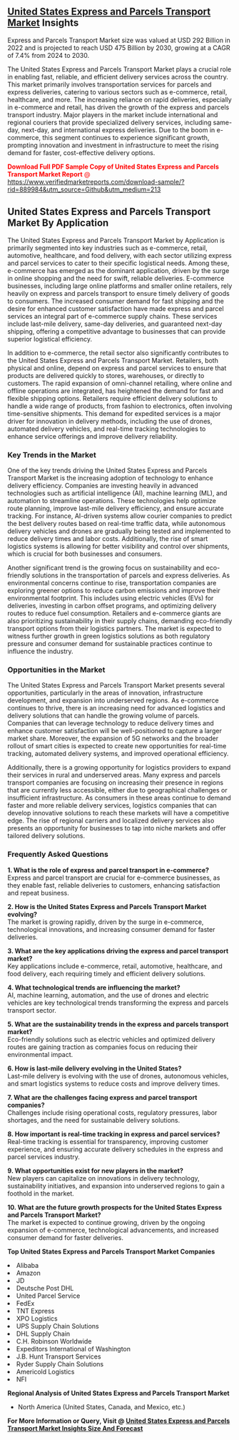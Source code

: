 <h2><a href="https://www.verifiedmarketreports.com/download-sample/?rid=889984&amp;utm_source=Github&amp;utm_medium=213" target="_blank">United States Express and Parcels Transport Market</a> Insights</h2><p>Express and Parcels Transport Market size was valued at USD 292 Billion in 2022 and is projected to reach USD 475 Billion by 2030, growing at a CAGR of 7.4% from 2024 to 2030.</p><p><p>The United States Express and Parcels Transport Market plays a crucial role in enabling fast, reliable, and efficient delivery services across the country. This market primarily involves transportation services for parcels and express deliveries, catering to various sectors such as e-commerce, retail, healthcare, and more. The increasing reliance on rapid deliveries, especially in e-commerce and retail, has driven the growth of the express and parcels transport industry. Major players in the market include international and regional couriers that provide specialized delivery services, including same-day, next-day, and international express deliveries. Due to the boom in e-commerce, this segment continues to experience significant growth, prompting innovation and investment in infrastructure to meet the rising demand for faster, cost-effective delivery options.<p><span class=""><span style="color: #ff0000;"><strong>Download Full PDF Sample Copy of United States Express and Parcels Transport Market Report</strong> @ </span><a href="https://www.verifiedmarketreports.com/download-sample/?rid=889984&amp;utm_source=Github&amp;utm_medium=213" target="_blank">https://www.verifiedmarketreports.com/download-sample/?rid=889984&amp;utm_source=Github&amp;utm_medium=213</a></span></p></p><h2>United States Express and Parcels Transport Market By Application</h2><p>The United States Express and Parcels Transport Market by Application is primarily segmented into key industries such as e-commerce, retail, automotive, healthcare, and food delivery, with each sector utilizing express and parcel services to cater to their specific logistical needs. Among these, e-commerce has emerged as the dominant application, driven by the surge in online shopping and the need for swift, reliable deliveries. E-commerce businesses, including large online platforms and smaller online retailers, rely heavily on express and parcels transport to ensure timely delivery of goods to consumers. The increased consumer demand for fast shipping and the desire for enhanced customer satisfaction have made express and parcel services an integral part of e-commerce supply chains. These services include last-mile delivery, same-day deliveries, and guaranteed next-day shipping, offering a competitive advantage to businesses that can provide superior logistical efficiency.<p>In addition to e-commerce, the retail sector also significantly contributes to the United States Express and Parcels Transport Market. Retailers, both physical and online, depend on express and parcel services to ensure that products are delivered quickly to stores, warehouses, or directly to customers. The rapid expansion of omni-channel retailing, where online and offline operations are integrated, has heightened the demand for fast and flexible shipping options. Retailers require efficient delivery solutions to handle a wide range of products, from fashion to electronics, often involving time-sensitive shipments. This demand for expedited services is a major driver for innovation in delivery methods, including the use of drones, automated delivery vehicles, and real-time tracking technologies to enhance service offerings and improve delivery reliability.</p><h3>Key Trends in the Market</h3><p>One of the key trends driving the United States Express and Parcels Transport Market is the increasing adoption of technology to enhance delivery efficiency. Companies are investing heavily in advanced technologies such as artificial intelligence (AI), machine learning (ML), and automation to streamline operations. These technologies help optimize route planning, improve last-mile delivery efficiency, and ensure accurate tracking. For instance, AI-driven systems allow courier companies to predict the best delivery routes based on real-time traffic data, while autonomous delivery vehicles and drones are gradually being tested and implemented to reduce delivery times and labor costs. Additionally, the rise of smart logistics systems is allowing for better visibility and control over shipments, which is crucial for both businesses and consumers.<p>Another significant trend is the growing focus on sustainability and eco-friendly solutions in the transportation of parcels and express deliveries. As environmental concerns continue to rise, transportation companies are exploring greener options to reduce carbon emissions and improve their environmental footprint. This includes using electric vehicles (EVs) for deliveries, investing in carbon offset programs, and optimizing delivery routes to reduce fuel consumption. Retailers and e-commerce giants are also prioritizing sustainability in their supply chains, demanding eco-friendly transport options from their logistics partners. The market is expected to witness further growth in green logistics solutions as both regulatory pressure and consumer demand for sustainable practices continue to influence the industry.</p><h3>Opportunities in the Market</h3><p>The United States Express and Parcels Transport Market presents several opportunities, particularly in the areas of innovation, infrastructure development, and expansion into underserved regions. As e-commerce continues to thrive, there is an increasing need for advanced logistics and delivery solutions that can handle the growing volume of parcels. Companies that can leverage technology to reduce delivery times and enhance customer satisfaction will be well-positioned to capture a larger market share. Moreover, the expansion of 5G networks and the broader rollout of smart cities is expected to create new opportunities for real-time tracking, automated delivery systems, and improved operational efficiency.<p>Additionally, there is a growing opportunity for logistics providers to expand their services in rural and underserved areas. Many express and parcels transport companies are focusing on increasing their presence in regions that are currently less accessible, either due to geographical challenges or insufficient infrastructure. As consumers in these areas continue to demand faster and more reliable delivery services, logistics companies that can develop innovative solutions to reach these markets will have a competitive edge. The rise of regional carriers and localized delivery services also presents an opportunity for businesses to tap into niche markets and offer tailored delivery solutions.</p><h3>Frequently Asked Questions</h3><p><strong>1. What is the role of express and parcel transport in e-commerce?</strong><br>Express and parcel transport are crucial for e-commerce businesses, as they enable fast, reliable deliveries to customers, enhancing satisfaction and repeat business.</p><p><strong>2. How is the United States Express and Parcels Transport Market evolving?</strong><br>The market is growing rapidly, driven by the surge in e-commerce, technological innovations, and increasing consumer demand for faster deliveries.</p><p><strong>3. What are the key applications driving the express and parcel transport market?</strong><br>Key applications include e-commerce, retail, automotive, healthcare, and food delivery, each requiring timely and efficient delivery solutions.</p><p><strong>4. What technological trends are influencing the market?</strong><br>AI, machine learning, automation, and the use of drones and electric vehicles are key technological trends transforming the express and parcels transport sector.</p><p><strong>5. What are the sustainability trends in the express and parcels transport market?</strong><br>Eco-friendly solutions such as electric vehicles and optimized delivery routes are gaining traction as companies focus on reducing their environmental impact.</p><p><strong>6. How is last-mile delivery evolving in the United States?</strong><br>Last-mile delivery is evolving with the use of drones, autonomous vehicles, and smart logistics systems to reduce costs and improve delivery times.</p><p><strong>7. What are the challenges facing express and parcel transport companies?</strong><br>Challenges include rising operational costs, regulatory pressures, labor shortages, and the need for sustainable delivery solutions.</p><p><strong>8. How important is real-time tracking in express and parcel services?</strong><br>Real-time tracking is essential for transparency, improving customer experience, and ensuring accurate delivery schedules in the express and parcel services industry.</p><p><strong>9. What opportunities exist for new players in the market?</strong><br>New players can capitalize on innovations in delivery technology, sustainability initiatives, and expansion into underserved regions to gain a foothold in the market.</p><p><strong>10. What are the future growth prospects for the United States Express and Parcels Transport Market?</strong><br>The market is expected to continue growing, driven by the ongoing expansion of e-commerce, technological advancements, and increased consumer demand for faster deliveries.</p></p><p><strong>Top United States Express and Parcels Transport Market Companies</strong></p><div data-test-id=""><p><li>Alibaba</li><li> Amazon</li><li> JD</li><li> Deutsche Post DHL</li><li> United Parcel Service</li><li> FedEx</li><li> TNT Express</li><li> XPO Logistics</li><li> UPS Supply Chain Solutions</li><li> DHL Supply Chain</li><li> C.H. Robinson Worldwide</li><li> Expeditors International of Washington</li><li> J.B. Hunt Transport Services</li><li> Ryder Supply Chain Solutions</li><li> Americold Logistics</li><li> NFI</li></p><div><strong>Regional Analysis of&nbsp;United States Express and Parcels Transport Market</strong></div><ul><li dir="ltr"><p dir="ltr">North America&nbsp;(United States, Canada, and Mexico, etc.)</p></li></ul><p><strong>For More Information or Query, Visit @&nbsp;</strong><strong><a href="https://www.verifiedmarketreports.com/product/express-and-parcels-transport-market/?utm_source=Github&amp;utm_medium=213" target="_blank">United States Express and Parcels Transport Market Insights Size And Forecast</a></strong></p></div>
